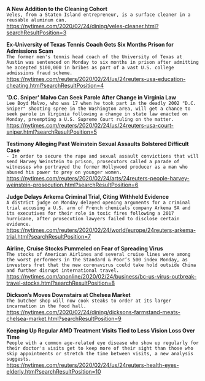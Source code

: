 **A New Addition to the Cleaning Cohort**\
`Veles, from a Staten Island entrepreneur, is a surface cleaner in a reusable aluminum can.`\
https://nytimes.com/2020/02/24/dining/veles-cleaner.html?searchResultPosition=3

**Ex-University of Texas Tennis Coach Gets Six Months Prison for Admissions Scam**\
`The former men's tennis head coach of the University of Texas at Austin was sentenced on Monday to six months in prison after admitting he accepted $100,000 in bribes as part of a vast U.S. college admissions fraud scheme.`\
https://nytimes.com/reuters/2020/02/24/us/24reuters-usa-education-cheating.html?searchResultPosition=4

**'D.C. Sniper' Malvo Can Seek Parole After Change in Virginia Law**\
`Lee Boyd Malvo, who was 17 when he took part in the deadly 2002 "D.C. Sniper" shooting spree in the Washington area, will get a chance to seek parole in Virginia following a change in state law enacted on Monday, preempting a U.S. Supreme Court ruling on the matter.`\
https://nytimes.com/reuters/2020/02/24/us/24reuters-usa-court-sniper.html?searchResultPosition=5

**Testimony Alleging Past Weinstein Sexual Assaults Bolstered Difficult Case**\
`- In order to secure the rape and sexual assault convictions that will send Harvey Weinstein to prison, prosecutors called a parade of witnesses who portrayed the former Hollywood producer as a man who abused his power to prey on younger women. `\
https://nytimes.com/reuters/2020/02/24/arts/24reuters-people-harvey-weinstein-prosecution.html?searchResultPosition=6

**Judge Delays Arkema Criminal Trial, Citing Withheld Evidence**\
`A district judge on Monday delayed opening arguments for a criminal trial accusing a U.S. arm of French chemicals company Arkema SA and its executives for their role in toxic fires following a 2017 hurricane, after prosecution lawyers failed to disclose certain evidence.`\
https://nytimes.com/reuters/2020/02/24/world/europe/24reuters-arkema-trial.html?searchResultPosition=7

**Airline, Cruise Stocks Pummeled on Fear of Spreading Virus**\
`The stocks of American Airlines and several cruise lines were among the worst performers in the Standard & Poor’s 500 index Monday, as investors fret that the new coronavirus could take hold outside China and further disrupt international travel.`\
https://nytimes.com/aponline/2020/02/24/business/bc-us-virus-outbreak-travel-stocks.html?searchResultPosition=8

**Dickson’s Moves Downstairs at Chelsea Market**\
`The butcher shop will now cook steaks to order at its larger incarnation in the food hall.`\
https://nytimes.com/2020/02/24/dining/dicksons-farmstand-meats-chelsea-market.html?searchResultPosition=9

**Keeping Up Regular AMD Treatment Visits Tied to Less Vision Loss Over Time**\
`People with a common age-related eye disease who show up regularly for their doctor's visits get to keep more of their sight than those who skip appointments or stretch the time between visits, a new analysis suggests.`\
https://nytimes.com/reuters/2020/02/24/us/24reuters-health-eyes-elderly.html?searchResultPosition=10

